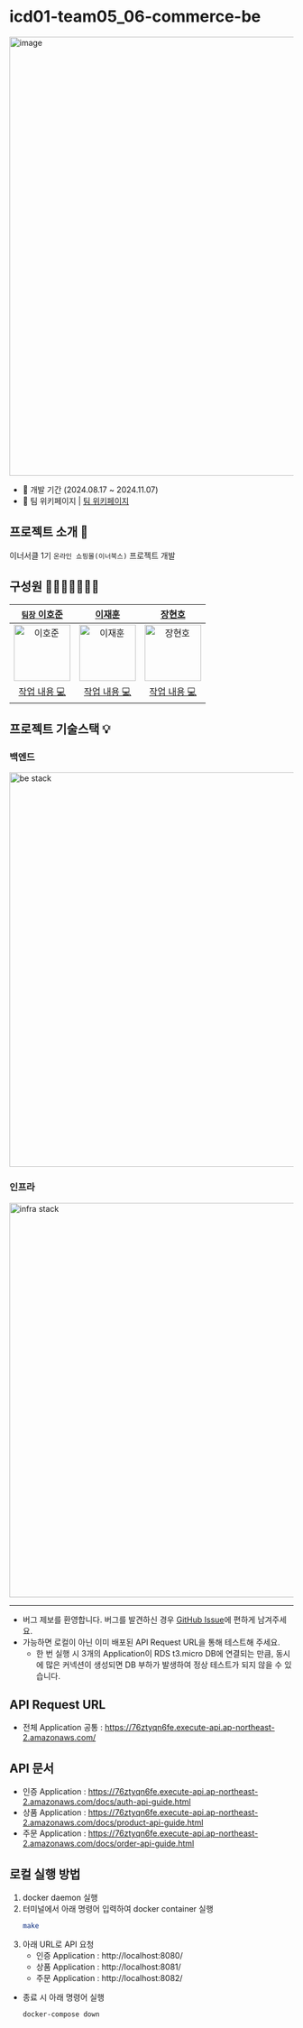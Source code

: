 # icd01-team05_06-commerce-be
<img width="779" alt="image" src="https://github.com/user-attachments/assets/ddf08a52-1a92-40a1-99e9-df6c606b70e5">


- 🚚 개발 기간 (2024.08.17 ~ 2024.11.07)
- 📝 팀 위키페이지 | [팀 위키페이지](https://github.com/FC-InnerCircle/icd01-team05_06-commerce-be/wiki)

## 프로젝트 소개 📝
이너서클 1기 `온라인 쇼핑몰(이너북스)` 프로젝트 개발

## 구성원 👨‍👨‍👧‍👧👩‍👦‍👦
|  [`팀장` 이호준](https://github.com/psh10066)|  [이재훈](https://github.com/hun-cloud)  |  [장현호](https://github.com/hyunolike)  | 
| :----------: |  :--------:  |  :--------:  |  
| <img src="https://avatars.githubusercontent.com/psh10066" width=100px alt="이호준"/>| <img src="https://avatars.githubusercontent.com/hun-cloud" width=100px alt="이재훈"/>  | <img src="https://avatars.githubusercontent.com/hyunolike" width=100px alt="장현호"/> |
|<a href="https://github.com/FC-InnerCircle/icd01-team05_06-commerce-be/commits/main?author=psh10066" title="Code">작업 내용 💻</a>|<a href="https://github.com/FC-InnerCircle/icd01-team05_06-commerce-be/commits/main?author=hun-cloud" title="Code">작업 내용 💻</a>|<a href="https://github.com/FC-InnerCircle/icd01-team05_06-commerce-be/commits/main?author=hyunolike" title="Code">작업 내용 💻</a>|

## 프로젝트 기술스택 💡
### 백엔드 
<img width="700" alt="be stack" src="https://github.com/user-attachments/assets/9c8fe3b2-bd59-4942-a926-97e665ff5455">

### 인프라 
<img width="700" alt="infra stack" src="https://github.com/user-attachments/assets/236f249b-2311-4c8b-b9f6-08883a663f3f">

---

- 버그 제보를 환영합니다. 버그를 발견하신 경우 [GitHub Issue](https://github.com/FC-InnerCircle/icd01-team05_06-commerce-be/issues)에 편하게
  남겨주세요.
- 가능하면 로컬이 아닌 이미 배포된 API Request URL을 통해 테스트해 주세요.
    - 한 번 실행 시 3개의 Application이 RDS t3.micro DB에 연결되는 만큼, 동시에 많은 커넥션이 생성되면 DB 부하가 발생하여 정상 테스트가 되지 않을 수 있습니다.

<!-- ## 기술 스택

```
Kotlin 1.9.24 & JDK 21
Spring Boot 3.3.2
Gradle 8.8

MySQL
Spring Data JPA
Kotlin JDSL
Redis

JUnit5
RestDocs
```
--> 

## API Request URL
- 전체 Application 공통 : https://76ztyqn6fe.execute-api.ap-northeast-2.amazonaws.com/

## API 문서
- 인증 Application : https://76ztyqn6fe.execute-api.ap-northeast-2.amazonaws.com/docs/auth-api-guide.html
- 상품 Application : https://76ztyqn6fe.execute-api.ap-northeast-2.amazonaws.com/docs/product-api-guide.html
- 주문 Application : https://76ztyqn6fe.execute-api.ap-northeast-2.amazonaws.com/docs/order-api-guide.html

## 로컬 실행 방법

1. docker daemon 실행
2. 터미널에서 아래 명령어 입력하여 docker container 실행
    ```bash
    make
    ```
3. 아래 URL로 API 요청
    - 인증 Application : http://localhost:8080/
    - 상품 Application : http://localhost:8081/
    - 주문 Application : http://localhost:8082/

- 종료 시 아래 명령어 실행
    ```
    docker-compose down
    ```
